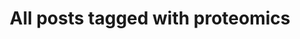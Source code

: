 ---
layout: tag
title: "All posts tagged with proteomics"
permalink: /weblog/tags/proteomics/
taxonomy: proteomics
---
